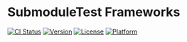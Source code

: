 # SubmoduleTest Frameworks

[![CI Status](https://img.shields.io/travis/showthat/SubModuleTest.svg?style=flat)](https://travis-ci.org/showthat/SubModuleTest)
[![Version](https://img.shields.io/cocoapods/v/SubModuleTest.svg?style=flat)](https://cocoapods.org/pods/SubModuleTest)
[![License](https://img.shields.io/cocoapods/l/SubModuleTest.svg?style=flat)](https://cocoapods.org/pods/SubModuleTest)
[![Platform](https://img.shields.io/cocoapods/p/SubModuleTest.svg?style=flat)](https://cocoapods.org/pods/SubModuleTest)



